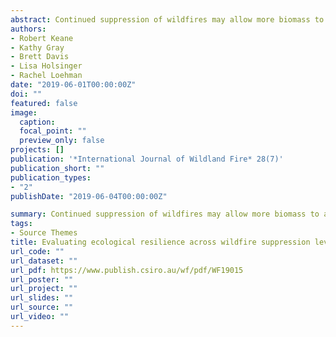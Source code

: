 ```yaml
---
abstract: Continued suppression of wildfires may allow more biomass to accumulate to foster even more intense fires. Enlightened fire management involves explicitly determining concurrent levels of suppression, wildland fire use (allowing some fires to burn) and fuel treatments to manage landscapes for ecological resilience. This study used the mechanistic landscape model FireBGCv2 to simulate ecological dynamics on three landscapes in the US northern Rocky Mountains to determine responses of seven management-oriented variables over a gradient of 10 fire suppression levels under two climate and four fuel treatment scenarios. We used a historical range and variation (HRV) time series of the seven variables individually and merged together as a Principal Components factor (PC1) to define the envelope that represents ecological resiliency and compared all simulations with the HRV base case. We found that under today’s climates, using the PC1 factor, ecological resilience was maintained while suppressing 30–90% of wildfires depending on the landscape. We also found fuel treatments might allow higher suppression levels to occur and still maintain resilience. Other findings indicate that each landscape must be individually evaluated to determine the right mix of wildfires, wildland fire use and fuel treatments depending on the response variables used to evaluate resilience.
authors:
- Robert Keane
- Kathy Gray
- Brett Davis
- Lisa Holsinger
- Rachel Loehman
date: "2019-06-01T00:00:00Z"
doi: ""
featured: false
image:
  caption: 
  focal_point: ""
  preview_only: false
projects: []
publication: '*International Journal of Wildland Fire* 28(7)'
publication_short: ""
publication_types:
- "2"
publishDate: "2019-06-04T00:00:00Z"

summary: Continued suppression of wildfires may allow more biomass to accumulate to foster even more intense fires. Enlightened fire management involves explicitly determining concurrent levels of suppression, wildland fire use (allowing some fires to burn) and fuel treatments to manage landscapes for ecological resilience.
tags:
- Source Themes
title: Evaluating ecological resilience across wildfire suppression levels under climate and fuel treatment scenarios using landscape simulation modelling
url_code: ""
url_dataset: ""
url_pdf: https://www.publish.csiro.au/wf/pdf/WF19015
url_poster: ""
url_project: ""
url_slides: ""
url_source: ""
url_video: ""
---
```

